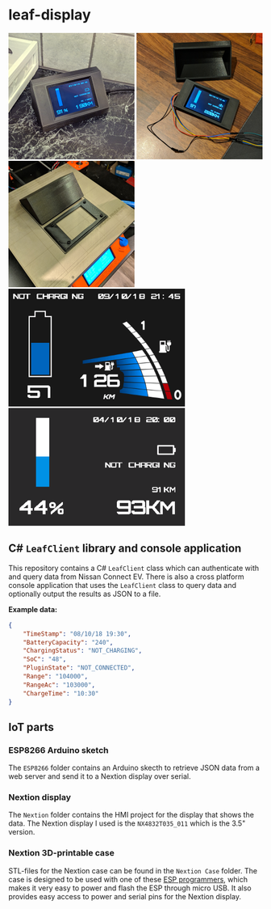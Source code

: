 # leaf-display

![](Images/case03-thumb.png "")
![](Images/case02-thumb.png "")
![](Images/case01-thumb.png "")
![](Images/nextion02-thumb.png "")
![](Images/nextion01-thumb.png "")


## C# `LeafClient` library and console application

This repository contains a C# `LeafClient` class which can authenticate with and query data from Nissan Connect EV. There is also a cross platform console application that uses the `LeafClient` class to query data and optionally output the results as JSON to a file.

**Example data:**
```json
{
    "TimeStamp": "08/10/18 19:30",
    "BatteryCapacity": "240",
    "ChargingStatus": "NOT_CHARGING",
    "SoC": "48",
    "PluginState": "NOT_CONNECTED",
    "Range": "104000",
    "RangeAc": "103000",
    "ChargeTime": "10:30"
}
```

## IoT parts

### ESP8266 Arduino sketch
The `ESP8266` folder contains an Arduino skecth to retrieve JSON data from a web server and send it to a Nextion display over serial.

### Nextion display
The `Nextion` folder contains the HMI project for the display that shows the data. The Nextion display I used is the `NX4832T035_011` which is the 3.5" version.

### Nextion 3D-printable case
STL-files for the Nextion case can be found in the `Nextion Case` folder. The case is designed to be used with one of these [ESP programmers](https://www.ebay.com/itm/ESP-Series-Programmer-for-ESP8285-ESP8266-ESP32-ESP01-adapter-for-arduino/323127795519?hash=item4b3beadf3f:g:AdEAAOSwWmNaoWfZ), which makes it very easy to power and flash the ESP through micro USB. It also provides easy access to power and serial pins for the Nextion display.
